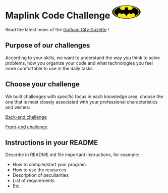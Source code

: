 # Maplink Code Challenge ![alt Batlogo](public/images/batlogo-small.png)

Read the latest news of the [Gotham City Gazette](NEWS.md) !

## Purpose of our challenges

According to your skills, we want to understand the way you think to solve problems, how you organize your code and what technologies you feel more comfortable to use in the daily tasks.

## Choose your challenge

We built challenges with specific focus in each knowledge area, choose the one that is most closely associated with your professional characteristics and wishes:

[Back-end challenge](BACKEND.md)

[Front-end challenge](FRONTEND.md)

## Instructions in your README

Describe in README.md file important instructions, for example:

* How to compile/start your program.
* How to use the resources
* Description of peculiarities
* List of requirements
* Etc.
